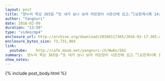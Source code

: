 ```yaml
---
layout: post
title: "양누리 묵상 365일-“또 내가 보니 보라 어린양이 시온산에 섰고.”[요한계시록 14:1]"
author: "Yangnuri"
date: 2016-02-09
duration: "13:50"
type: "video/mp4"
enclosure_url: http://archive.org/download/20160117365/2016-01-17-365.mp4
enclosure_bytes_size: 73,731,904       
link:
  youtube:    http://cafe.daum.net/yangnuri-ch/Ww8v/562
summary:  양누리 묵상 365일-“또 내가 보니 보라 어린양이 시온산에 섰고.”[요한계시록 14:1]
show_notes:
---
```

{% include post_body.html %}
